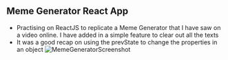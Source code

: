 ## Meme Generator React App

- Practising on ReactJS to replicate a Meme Generator that I have saw on a video online. I have added in a simple feature to clear out all the texts
- It was a good recap on using the prevState to change the properties in an object
![MemeGeneratorScreenshot](https://user-images.githubusercontent.com/108328227/218654514-68beb022-8f4e-41ef-995c-fb2ae425f296.png)
